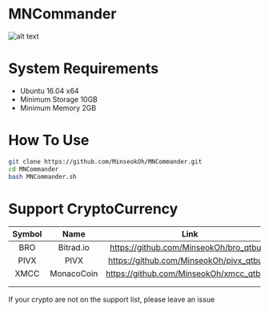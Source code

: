 # MNCommander

![alt text](https://i.imgur.com/YPDFB42.png)

# System Requirements

 * Ubuntu 16.04 x64
 * Minimum Storage 10GB
 * Minimum Memory 2GB
 
# How To Use

```sh
git clone https://github.com/MinseokOh/MNCommander.git
cd MNCommander
bash MNCommander.sh
```

# Support CryptoCurrency

| Symbol |    Name    |                    Link                   |
|:------:|:----------:|:-----------------------------------------:|
|   BRO  |  Bitrad.io |  https://github.com/MinseokOh/bro_qtbuild |
|  PIVX  |    PIVX    | https://github.com/MinseokOh/pivx_qtbuild |
|  XMCC  | MonacoCoin | https://github.com/MinseokOh/xmcc_qtbuild |
|        |            |                                           |
|        |            |                                           |

If your crypto are not on the support list, please leave an issue

